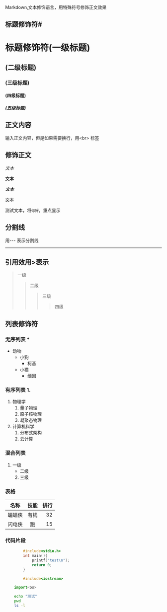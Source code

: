 Markdown,文本修饰语言，用特殊符号修饰正文效果<br>


## 标题修饰符\#

# 标题修饰符(一级标题)
## (二级标题)
### (三级标题)
#### (四级标题)
##### (五级标题)


## 正文内容

 输入正文内容，但是如果需要换行，用\<br\> 标签

## 修饰正文

 *文本*

 **文本**

 ***文本***

 ~~文本~~
  
测试文本，将`你好`，重点显示
 ## 分割线
  用\-\-\- 表示分割线

---

## 引用效用\>表示
> 一级
>> 二级
>>> 三级
>>>> 四级

## 列表修饰符
### 无序列表 \*
* 动物
  * 小狗
    * 柯基
  * 小猫
    * 缅因

### 有序列表 1.
1. 物理学
   1. 量子物理
   2. 原子核物理
   3. 凝聚态物理
2. 计算机科学
   1. 分布式架构
   2. 云计算

### 混合列表
1. 一级
   * 二级
    2. 三级


### 表格
名称|技能|排行
--|:--:|--:|
蝙蝠侠|有钱|32
闪电侠|跑|15

### 代码片段
```c
        #include<stdio.h>
        int main(){
            printf("test\n");
            return 0;
        }
```
```cpp
        #include<iostream>
```
```python
    import<os>
```
```bash
    echo "测试"
    pwd
    ls -l
```
    
